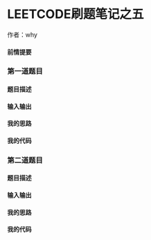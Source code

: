 # LEETCODE刷题笔记之五

作者：why

#### 前情提要

### 第一道题目

#### 题目描述

#### 输入输出

#### 我的思路

#### 我的代码

### 第二道题目

#### 题目描述

#### 输入输出

#### 我的思路

#### 我的代码